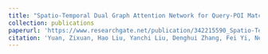 ```yaml
---
title: "Spatio-Temporal Dual Graph Attention Network for Query-POI Matching"
collection: publications
paperurl: 'https://www.researchgate.net/publication/342215590_Spatio-Temporal_Dual_Graph_Attention_Network_for_Query-POI_Matching'
citation: 'Yuan, Zixuan, Hao Liu, Yanchi Liu, Denghui Zhang, Fei Yi, Nengjun Zhu, and Hui Xiong. "Spatio-Temporal Dual Graph Attention Network for Query-POI Matching." In Proceedings of the 43rd International ACM SIGIR Conference on Research and Development in Information Retrieval, pp. 629-638. 2020.'
---
```

